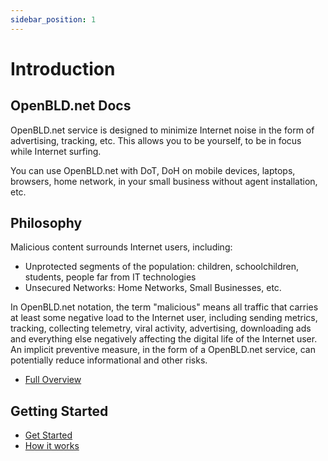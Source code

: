 ```yaml
---
sidebar_position: 1
---
```


# Introduction

## OpenBLD.net Docs

OpenBLD.net service is designed to minimize Internet noise in the form of advertising, tracking, etc. 
This allows you to be yourself, to be in focus while Internet surfing.

You can use OpenBLD.net with DoT, DoH on mobile devices, laptops, browsers, home network, in your small business without agent installation, etc.

## Philosophy

Malicious content surrounds Internet users, including:
- Unprotected segments of the population: children, schoolchildren, students, people far from IT technologies
- Unsecured Networks: Home Networks, Small Businesses, etc.

In OpenBLD.net notation, the term "malicious" means all traffic that carries at least some negative load to the Internet user, including sending metrics, tracking, collecting telemetry, viral activity, advertising, downloading ads and everything else negatively affecting the digital life of the Internet user. An implicit preventive measure, in the form of a OpenBLD.net service, can potentially reduce informational and other risks.

* [Full Overview](/docs/category/overwiew)

## Getting Started
* [Get Started](/docs/category/get-started)
* [How it works](/docs/overwiew/how-it-works)
